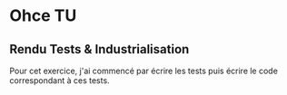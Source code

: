 # Ohce TU
## Rendu Tests & Industrialisation


Pour cet exercice, j'ai commencé par écrire les tests puis écrire le code correspondant à ces tests.
